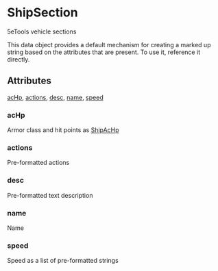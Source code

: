 # ShipSection

5eTools vehicle sections

This data object provides a default mechanism for creating
a marked up string based on the attributes that are present.
To use it, reference it directly.

## Attributes

[acHp](#achp), [actions](#actions), [desc](#desc), [name](#name), [speed](#speed)


### acHp

Armor class and hit points as [ShipAcHp](ShipAcHp.md)

### actions

Pre-formatted actions

### desc

Pre-formatted text description

### name

Name

### speed

Speed as a list of pre-formatted strings
